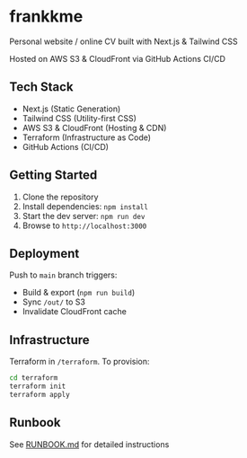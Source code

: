 # frankkme

Personal website / online CV built with Next.js & Tailwind CSS

Hosted on AWS S3 & CloudFront via GitHub Actions CI/CD

## Tech Stack
- Next.js (Static Generation)
- Tailwind CSS (Utility-first CSS)
- AWS S3 & CloudFront (Hosting & CDN)
- Terraform (Infrastructure as Code)
- GitHub Actions (CI/CD)

## Getting Started
1. Clone the repository
2. Install dependencies: `npm install`
3. Start the dev server: `npm run dev`
4. Browse to `http://localhost:3000`

## Deployment
Push to `main` branch triggers:
- Build & export (`npm run build`)
- Sync `/out/` to S3
- Invalidate CloudFront cache

## Infrastructure
Terraform in `/terraform`. To provision:
```bash
cd terraform
terraform init
terraform apply
```

## Runbook
See [RUNBOOK.md](RUNBOOK.md) for detailed instructions

